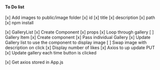 #### To Do list

[x] Add images to public/image folder
	[x] id
	[x] title
	[x] description
	[x] path
[x] npm install

[x] GalleryList
	[x] Create Component
	[x] props
	[x] Loop through gallery
[ ] Gallery Item
	[x] Create component
	[x] Pass individual Gallery
	[x] Update Gallery list to use the component to display image
	[ ] Swap image with description on click
	[x] Display number of likes
	[x] Axios to up update PUT
	[x] Update gallery each time button is clicked

[x] Get axios stored in App.js